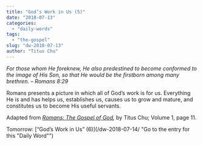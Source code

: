 ```yaml
---
title: "God’s Work in Us (5)"
date: "2018-07-13"
categories: 
  - "daily-words"
tags: 
  - "the-gospel"
slug: "dw-2018-07-13"
author: "Titus Chu"
---
```


_For those whom He foreknew, He also predestined to become conformed to the image of His Son, so that He would be the firstborn among many brethren._ _– Romans 8:29_

Romans presents a picture in which all of God’s work is for us. Everything He is and has helps us, establishes us, causes us to grow and mature, and constitutes us to become His useful servants.

Adapted from _[Romans: The Gospel of God](/book-romans/ "Go to the listing for this book"),_ by Titus Chu; Volume 1, page 11.

Tomorrow: [“God’s Work in Us” (6)](/dw-2018-07-14/ "Go to the entry for this "Daily Word"")
